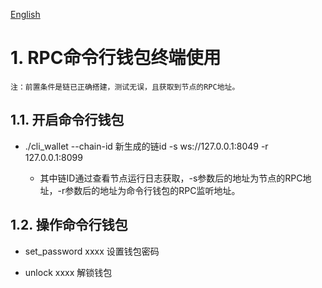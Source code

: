 [English](https://github.com/Cocos-BCX/cocos-bcx-node-bin/blob/master/cli/README.md "English")

# 1. RPC命令行钱包终端使用
    注：前置条件是链已正确搭建，测试无误，且获取到节点的RPC地址。

## 1.1.	开启命令行钱包

* ./cli_wallet --chain-id 新生成的链id -s ws://127.0.0.1:8049  -r  127.0.0.1:8099
    
  * 其中链ID通过查看节点运行日志获取，-s参数后的地址为节点的RPC地址，-r参数后的地址为命令行钱包的RPC监听地址。

## 1.2.	操作命令行钱包

* set_password xxxx 设置钱包密码
    
* unlock xxxx 解锁钱包

